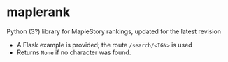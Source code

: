# maplerank
Python (3?) library for MapleStory rankings, updated for the latest revision 

* A Flask example is provided; the route `/search/<IGN>` is used
* Returns `None` if no character was found.
